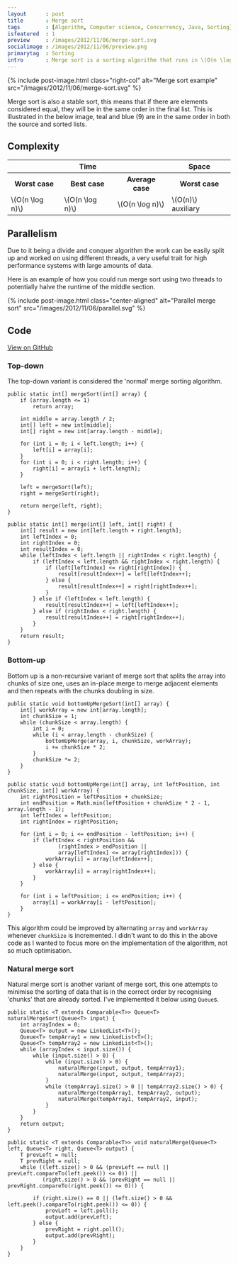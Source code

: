 ```yaml
---
layout      : post
title       : Merge sort
tags        : [Algorithm, Computer science, Concurrency, Java, Sorting]
isfeatured  : 1
preview     : /images/2012/11/06/merge-sort.svg
socialimage : /images/2012/11/06/preview.png
primarytag  : Sorting
intro       : Merge sort is a sorting algorithm that runs in \(O(n \log n)\) time. It is a divide and conquer algorithm, so it can get the most out of today's multi-cored systems. It works by continually splitting up the array until each item stands on its own. The items are then merged back with the items that they were split with in the correct order.
---
```


{% include post-image.html class="right-col" alt="Merge sort example" src="/images/2012/11/06/merge-sort.svg" %}

Merge sort is also a stable sort, this means that if there are elements considered equal, they will be in the same order in the final list. This is illustrated in the below image, teal and blue (9) are in the same order in both the source and sorted lists.

<div class="clear"><!----></div>



## Complexity

<table>
<tbody>
<tr>
<th colspan="3">Time</th>
<th>Space</th>
</tr>
<tr>
<th>Worst case</th>
<th>Best case</th>
<th>Average case</th>
<th>Worst case</th>
</tr>
<tr>
<td>\(O(n \log n)\)</td>
<td>\(O(n \log n)\)</td>
<td>\(O(n \log n)\)</td>
<td>\(O(n)\) auxiliary</td>
</tr>
</tbody>
</table>



## Parallelism

Due to it being a divide and conquer algorithm the work can be easily split up and worked on using different threads, a very useful trait for high performance systems with large amounts of data.

Here is an example of how you could run merge sort using two threads to potentially halve the runtime of the middle section.

{% include post-image.html class="center-aligned" alt="Parallel merge sort" src="/images/2012/11/06/parallel.svg" %}



## Code

[View on GitHub][1]

### Top-down

The top-down variant is considered the 'normal' merge sorting algorithm.

<!--prettify lang=java-->
    public static int[] mergeSort(int[] array) {
        if (array.length <= 1)
            return array;

        int middle = array.length / 2;
        int[] left = new int[middle];
        int[] right = new int[array.length - middle];

        for (int i = 0; i < left.length; i++) {
            left[i] = array[i];
        }
        for (int i = 0; i < right.length; i++) {
            right[i] = array[i + left.length];
        }

        left = mergeSort(left);
        right = mergeSort(right);

        return merge(left, right);
    }

    public static int[] merge(int[] left, int[] right) {
        int[] result = new int[left.length + right.length];
        int leftIndex = 0;
        int rightIndex = 0;
        int resultIndex = 0;
        while (leftIndex < left.length || rightIndex < right.length) {
            if (leftIndex < left.length && rightIndex < right.length) {
                if (left[leftIndex] <= right[rightIndex]) {
                    result[resultIndex++] = left[leftIndex++];
                } else {
                    result[resultIndex++] = right[rightIndex++];
                }
            } else if (leftIndex < left.length) {
                result[resultIndex++] = left[leftIndex++];
            } else if (rightIndex < right.length) {
                result[resultIndex++] = right[rightIndex++];
            }
        }
        return result;
    }

### Bottom-up

Bottom up is a non-recursive variant of merge sort that splits the array into chunks of size one, uses an in-place merge to merge adjacent elements and then repeats with the chunks doubling in size.

<!--prettify lang=java-->
    public static void bottomUpMergeSort(int[] array) {
        int[] workArray = new int[array.length];
        int chunkSize = 1;
        while (chunkSize < array.length) {
            int i = 0;
            while (i < array.length - chunkSize) {
                bottomUpMerge(array, i, chunkSize, workArray);
                i += chunkSize * 2;
            }
            chunkSize *= 2;
        }
    }

    public static void bottomUpMerge(int[] array, int leftPosition, int chunkSize, int[] workArray) {
        int rightPosition = leftPosition + chunkSize;
        int endPosition = Math.min(leftPosition + chunkSize * 2 - 1, array.length - 1);
        int leftIndex = leftPosition;
        int rightIndex = rightPosition;

        for (int i = 0; i <= endPosition - leftPosition; i++) {
            if (leftIndex < rightPosition &&
                    (rightIndex > endPosition ||
                    array[leftIndex] <= array[rightIndex])) {
                workArray[i] = array[leftIndex++];
            } else {
                workArray[i] = array[rightIndex++];
            }
        }

        for (int i = leftPosition; i <= endPosition; i++) {
            array[i] = workArray[i - leftPosition];
        }
    }

This algorithm could be improved by alternating `array` and `workArray` whenever `chunkSize` is incremented. I didn't want to do this in the above code as I wanted to focus more on the implementation of the algorithm, not so much optimisation.

### Natural merge sort

Natural merge sort is another variant of merge sort, this one attempts to minimise the sorting of data that is in the correct order by recognising 'chunks' that are already sorted. I've implemented it below using `Queue`s.

<!--prettify lang=java-->
    public static <T extends Comparable<T>> Queue<T> naturalMergeSort(Queue<T> input) {
        int arrayIndex = 0;
        Queue<T> output = new LinkedList<T>();
        Queue<T> tempArray1 = new LinkedList<T>();
        Queue<T> tempArray2 = new LinkedList<T>();
        while (arrayIndex < input.size()) {
            while (input.size() > 0) {
                while (input.size() > 0) {
                    naturalMerge(input, output, tempArray1);
                    naturalMerge(input, output, tempArray2);
                }
                while (tempArray1.size() > 0 || tempArray2.size() > 0) {
                    naturalMerge(tempArray1, tempArray2, output);
                    naturalMerge(tempArray1, tempArray2, input);
                }
            }
        }
        return output;
    }

    public static <T extends Comparable<T>> void naturalMerge(Queue<T> left, Queue<T> right, Queue<T> output) {
        T prevLeft = null;
        T prevRight = null;
        while ((left.size() > 0 && (prevLeft == null || prevLeft.compareTo(left.peek()) <= 0)) ||
               (right.size() > 0 && (prevRight == null || prevRight.compareTo(right.peek()) <= 0))) {

            if (right.size() == 0 || (left.size() > 0 && left.peek().compareTo(right.peek()) <= 0)) {
                prevLeft = left.poll();
                output.add(prevLeft);
            } else {
                prevRight = right.poll();
                output.add(prevRight);
            }
        }
    }



[1]: https://github.com/Tyriar/growing-with-the-web/tree/master/algorithms/sorting/merge-sort

[Heapsort]: {{site.baseurl}}/2012/11/algorithm-heapsort.html
[Insertion sort]: {{site.baseurl}}/2012/11/algorithm-insertion-sort.html
[Mergesort]: {{site.baseurl}}/2012/11/algorithm-merge-sort.html
[Quicksort]: {{site.baseurl}}/2012/12/algorithm-quicksort.html
